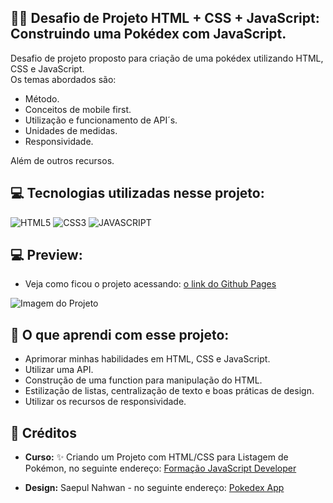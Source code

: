 ## 🏋️‍♂️ Desafio de Projeto HTML + CSS + JavaScript: Construindo uma Pokédex com JavaScript.

Desafio de projeto proposto para criação de uma pokédex utilizando HTML, CSS e JavaScript.  <br>
Os temas abordados são:<br>

- Método. 
- Conceitos de mobile first.
- Utilização e funcionamento de API´s.
- Unidades de medidas.
- Responsividade.<br>

Além de outros recursos.

## 💻 Tecnologias utilizadas nesse projeto:

<div style="display: inline_block">
  <img alt="HTML5" src="https://img.shields.io/badge/HTML5-E34F26?style=for-the-badge&logo=html5&logoColor=white">
  <img alt="CSS3" src="https://img.shields.io/badge/CSS3-1572B6?style=for-the-badge&logo=css3&logoColor=white">
  <img alt="JAVASCRIPT" src="https://img.shields.io/badge/JavaScript-323330?style=for-the-badge&logo=javascript&logoColor=F7DF1E">
</div>

## 💻 Preview:
- Veja como ficou o projeto acessando: [o link do Github Pages]()
  
![Imagem do Projeto]()

## 🤔 O que aprendi com esse projeto:
- Aprimorar minhas habilidades em HTML, CSS e JavaScript.
- Utilizar uma API.
- Construção de uma function para manipulação do HTML. 
- Estilização de listas, centralização de texto e boas práticas de design.
- Utilizar os recursos de responsividade.


## 📌 Créditos
- **Curso:** ✨ Criando um Projeto com HTML/CSS para Listagem de Pokémon, no seguinte endereço:
  [Formação JavaScript Developer](https://web.dio.me/track/formacao-javascript-developer)
  
- **Design:** Saepul Nahwan -  no seguinte endereço:
  [Pokedex App](https://dribbble.com/shots/6540871-Pokedex-App/attachments/6540871-Pokedex-App?mode=media)
  
